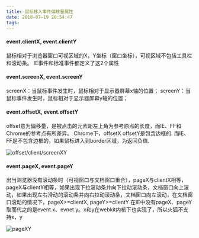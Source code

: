 ```yaml
---
title: 鼠标移入事件偏移量属性
date: 2018-07-19 20:54:47
tags:
---
```


#### event.clientX, event.clientY
鼠标相对于浏览器窗口可视区域的X，Y坐标（窗口坐标），可视区域不包括工具栏和滚动条。
IE事件和标准事件都定义了这2个属性
<br>

#### event.screenX, event.screenY
screenX：当鼠标事件发生时，鼠标相对于显示器屏幕x轴的位置；
screenY：当鼠标事件发生时，鼠标相对于显示器屏幕y轴的位置；
<br>

#### event.offsetX, event.offsetY
offset意为偏移量，是被点击的元素距左上角为参考原点的长度，而IE、FF和Chrome的参考点有所差异。
Chrome下，offsetX offsetY是包含边框的.
而IE、FF是不包含边框的，如果鼠标进入到border区域，为返回负值.
<br>

![offset/client/screenXY](/images/event/offset_client_screenX.png)

#### event.pageX, event.pageY
出当浏览器没有滚动条时（可视窗口与文档窗口重合），pageX与clientX相等，pageX与clientY相等，如果出现下拉滚动条并向下拉动滚动条，文档窗口向上滚动，如果出现左右滑动的滚动条并向右拉动滚动条，文档窗口向左滚动，在文档窗口滚动的情况下，pageX>=clientX, pageY>=clientY
在IE中没有pageX、pageY取而代之的是event.x、evnet.y。x和y在webkit内核下也实现了，所以火狐不支持x，y

![pageXY](/images/event/pageXY.png)